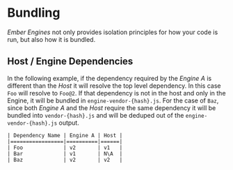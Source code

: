 # Bundling

_Ember Engines_ not only provides isolation principles for how your code is run, but also how it is bundled.

## Host / Engine Dependencies

In the following example, if the dependency required by the _Engine A_ is different than the _Host_ it will resolve the top level dependency. In this case `Foo` will resolve to `Foo@2`. If that dependency is not in the host and only in the Engine, it will be bundled in `engine-vendor-{hash}.js`. For the case of `Baz`, since both _Engine A_ and the _Host_ require the same dependency it will be bundled into `vendor-{hash}.js` and will be deduped out of the `engine-vendor-{hash}.js` output.

```
| Dependency Name | Engine A | Host |
|=================|==========|======|
| Foo             | v2       | v1   |
| Bar             | v1       | N\A  |
| Baz             | v2       | v2   |
```
